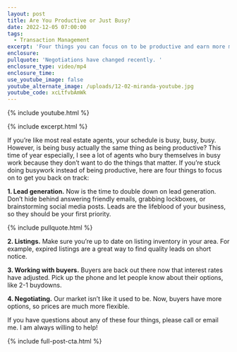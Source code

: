 ```yaml
---
layout: post
title: Are You Productive or Just Busy?
date: 2022-12-05 07:00:00
tags:
  - Transaction Management
excerpt: 'Four things you can focus on to be productive and earn more money. '
enclosure:
pullquote: 'Negotiations have changed recently. '
enclosure_type: video/mp4
enclosure_time:
use_youtube_image: false
youtube_alternate_image: /uploads/12-02-miranda-youtube.jpg
youtube_code: xcLtfvbAmWk
---
```

{% include youtube.html %}

{% include excerpt.html %}

If you’re like most real estate agents, your schedule is busy, busy, busy. However, is being busy actually the same thing as being productive? This time of year especially, I see a lot of agents who bury themselves in busy work because they don’t want to do the things that matter. If you’re stuck doing busywork instead of being productive, here are four things to focus on to get you back on track:

**1\. Lead generation.** Now is the time to double down on lead generation. Don’t hide behind answering friendly emails, grabbing lockboxes, or brainstorming social media posts. Leads are the lifeblood of your business, so they should be your first priority.&nbsp;

{% include pullquote.html %}

**2\. Listings.** Make sure you’re up to date on listing inventory in your area. For example, expired listings are a great way to find quality leads on short notice.&nbsp;

**3\. Working with buyers.** Buyers are back out there now that interest rates have adjusted. Pick up the phone and let people know about their options, like 2-1 buydowns.&nbsp;

**4\. Negotiating.** Our market isn’t like it used to be. Now, buyers have more options, so prices are much more flexible.&nbsp;

If you have questions about any of these four things, please call or email me. I am always willing to help\!

{% include full-post-cta.html %}